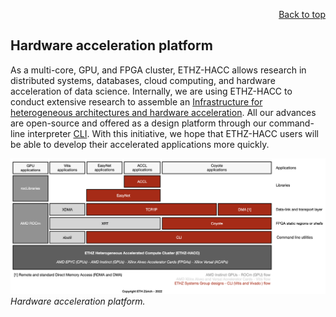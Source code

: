 <div id="readme" class="Box-body readme blob js-code-block-container">
<article class="markdown-body entry-content p-3 p-md-6" itemprop="text">
<p align="right">
<a href="https://github.com/fpgasystems/hacc#--heterogenous-accelerated-compute-cluster">Back to top</a>
</p>

# Hardware acceleration platform
<!-- As a multi-core, GPU, and FPGA cluster, ETHZ-​HACC allows research in distributed systems, databases, cloud computing, and hardware acceleration of data science. Internally, we are using ETHZ-HACC to conduct extensive research projects like [Coyote](https://https//github.com/fpgasystems/Coyote) or [EasyNet](https://github.com/fpgasystems/Vitis_with_100Gbps_TCP-IP). In such projects, we adapt essential computer functions and networking primitives to run directly on FPGAs, which can then interact with CPUs or GPUs *vis-à-vis.* An excellent example is [FleetRec](https://github.com/fpgasystems/GPU-FPGA-Recommendation-System): a large-scale recommendation application using GPUs and FPGAs running EasyNet. On the other hand, our command-line interpreter [CLI](https://github.com/fpgasystems/hacc/blob/main/CLI/README.md#cli) makes all of our research advances available to ETHZ-HACC users, enabling them to develop their accelerated applications more quickly. -->

As a multi-core, GPU, and FPGA cluster, ETHZ-​HACC allows research in distributed systems, databases, cloud computing, and hardware acceleration of data science. Internally, we are using ETHZ-HACC to conduct extensive research to assemble an [Infrastructure for heterogeneous architectures and hardware acceleration](https://systems.ethz.ch/research/data-processing-on-modern-hardware/smart-networks.html). All our advances  are open-source and offered as a design platform through our command-line interpreter [CLI](https://github.com/fpgasystems/hacc/blob/main/CLI/README.md#cli). With this initiative, we hope that ETHZ-HACC users will be able to develop their accelerated applications more quickly.

![Hardware acceleration platform.](../imgs/hardware-acceleration-platform.png "Hardware acceleration platform.")
*Hardware acceleration platform.*


<!-- The following applications are available through ETHZ-HACC [CLI](../CLI/README.md#cli) [UNDER DEVELOPMENT]:

* [ACCL: Accelerated Collective Communication Library](#accl-accelerated-collective-communication-library)
* [Coyote](#coyote)
* [EasyNet: 100 GbE network for HLS](#easynet-100-gbe-network-for-hls) -->
<!-- * [Farview](#farview)
* [Hardware Transaction Processing for multi-channel memory node](#hardware-transaction-processing-for-multi-channel-memory-node)
* [Modularis](#modularis)
* [Road Runner: a high-performance TCP/IP network stack](#road-runner-a-high-performance-tcpip-network-stack) -->

<!-- ## ACCL: Accelerated Collective Communication Library
ACCL enables computing kernels resident in the FPGA fabric to communicate directly under host supervision without requiring data movement between the FPGA and host. Instead, ACCL uses [Road Runner](#road-runner-a-high-performance-tcpip-network-stack) (a Vitis-compatible TCP and UDP stacks) to connect FPGAs directly over Ethernet at up to 100 GbE on Alveo cards. [See on GitHub.](https://github.com/Xilinx/ACCL)

## Coyote
Coyote is an open source, portable, configurable *shell* for FPGAs which provides a full suite of OS abstractions, working with the host OS. Coyote supports secure spatial and temporal multiplexing of the FPGA between tenants, virtual memory, communication, a range of shared networking (RDMA or [Road Runner’s](#road-runner-a-high-performance-tcpip-network-stack) high-performance TCP/IP stack), and memory management inside a uniform execution environment. The overhead of Coyote is small, and the performance benefit is significant, but more importantly, it allows us to reflect on whether importing OS abstractions wholesale to FPGAs is the best way forward. [See on GitHub.](https://github.com/fpgasystems/Coyote)

### Hardware Transaction Processing for multi-channel memory node
Transactional memory attempts to simplify concurrent programming by allowing a group of load and store instructions to execute in an atomic way. It is a concurrency control mechanism analogous to database transactions controlling access to shared memory in concurrent computing. Transactional memory systems provide high-level abstraction as an alternative to low-level thread synchronization. Building a hardware transaction processing layer for the multi-channel memory node is valuable. [See on GitHub.](https://github.com/rbshi/dlm)

## EasyNet: 100 GbE network for HLS
EasyNet provides a set of MPI-like communication primitives for both point-to-point and collective operations (host-to-FPGA or FPGA-to-FPGA) as a High Level Synthesis (HLS) library. Such primitives are written to saturate the 100 GbE TCP/IP interface provided by [Road Runner](#road-runner-a-high-performance-tcpip-network-stack) achieving very low latency. EasyNet allows developers to write hardware kernels with the network abstracted away behind standard interfaces. [See on GitHub.](https://github.com/fpgasystems/Vitis_with_100Gbps_TCP-IP) -->

<!-- ## Farview
Cloud deployments disaggregate storage from compute, providing more flexibility to both the storage and compute layers. **Farview**—a disaggregated memory solution for databases—is an FPGA-based smart NIC design making DRAM available as a disaggregated, network attached memory module capable of performing data processing at line rate over data streams to/from disaggregated memory, operating as a remote buffer cache with operator offloading capabilities in heterogeneous clusters. This project builds on [Coyote](#coyote)-RDMA implementations. -->

<!-- https://systems.ethz.ch/news-and-events/news/2022/01/dario-korolija-presents-farview-at-cidr-2022-work-done-in-collaboration-with-hpe.html-->

<!-- ## Modularis
The enormous quantity of data produced every day together with advances in data analytics has led to a proliferation of data management and analysis systems. Typically, these systems are built around highly specialized monolithic operators optimized for the underlying hardware. While effective in the short term, such an approach makes the operators cumbersome to port and adapt, which is increasingly required due to the speed at which algorithms and hardware evolve. **Modularis**—an execution layer for data analytics over based on sub-operators—takes benefit of heterogeneous distributed platforms to resembling traditional database operators but at a finer granularity. This project builds on [Coyote](#coyote)-RDMA implementations.  -->

<!-- ## Road Runner: a high-performance TCP/IP network stack
Road Runner provides a 100 GbE TCP/IP and UDP interfaces based on Xilinx’s open-source and out-of-the-box Vitis components. The complementary logic building Road Runner ensures that such components are integrated on the FPGA without degrading its performance. As we can see in the diagram above, Road Runner is the communication layer for the [EasyNet](#easynet-100-gbe-network-for-hls) and [ACCL](#accl-accelerated-collective-communication-library)—and integrates with [Coyote](#coyote) too. -->